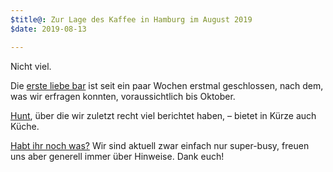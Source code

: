 ```yaml
---
$title@: Zur Lage des Kaffee in Hamburg im August 2019
$date: 2019-08-13

---
```

Nicht viel.

Die [erste liebe bar]([url('/content/cafes/erste-liebe-bar.md')]) ist seit ein paar Wochen erstmal geschlossen, nach dem, was wir erfragen konnten, voraussichtlich bis Oktober.

[Hunt]([url('/content/roasters/hunt.md')]), über die wir zuletzt recht viel berichtet haben, – bietet in Kürze auch Küche.

[Habt ihr noch was?]([url('/content/pages/contact.md')]) Wir sind aktuell zwar einfach nur super-busy, freuen uns aber generell immer über Hinweise. Dank euch!